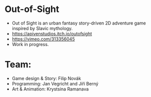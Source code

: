 # Out-of-Sight
* Out of Sight is an urban fantasy story-driven 2D adventure game inspired by Slavic mythology.
* https://apivenstudios.itch.io/outofsight
* https://vimeo.com/313356045
* Work in progress.

# Team: 
* Game design & Story: Filip Novák
* Programming: Jan Vegricht and Jiří Berný
* Art & Animation: Krystsina Ramanava


